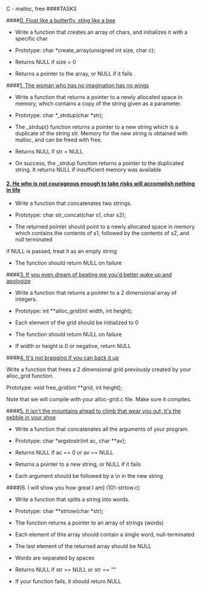 C - malloc, free
####TASKS
                
                
####[0. Float like a butterfly, sting like a bee](0-create_array.c)
                
                
- Write a function that creates an array of chars, and initializes it with a specific char.
                
                
- Prototype: char *create_array(unsigned int size, char c);
                
- Returns NULL if size = 0
                
- Returns a pointer to the array, or NULL if it fails
                
                
####[1. The woman who has no imagination has no wings](1-strdup.c)
                
                
- Write a function that returns a pointer to a newly allocated space in memory, which contains a copy of the string given as a parameter.
                
                
- Prototype: char *_strdup(char *str);
                
- The _strdup() function returns a pointer to a new string which is a duplicate of the string str. Memory for the new string is obtained with malloc, and can be freed with free.
                
- Returns NULL if str = NULL
                
- On success, the _strdup function returns a pointer to the duplicated string. It returns NULL if insufficient memory was available
                
                
#### [2. He who is not courageous enough to take risks will accomplish nothing in life](2-str_concat.c)
                
                
- Write a function that concatenates two strings.
                
                
- Prototype: char str_concat(char s1, char s2);
                
- The returned pointer should point to a newly allocated space in memory which contains the contents of s1, followed by the contents of s2, and null terminated
                
if NULL is passed, treat it as an empty string
                
- The function should return NULL on failure
                
                
####[3. If you even dream of beating me you'd better wake up and apologize](3-alloc_grid.c)
                
                
- Write a function that returns a pointer to a 2 dimensional array of integers.
                
                
- Prototype: int **alloc_grid(int width, int height);
                
- Each element of the grid should be initialized to 0
                
- The function should return NULL on failure
                
- If width or height is 0 or negative, return NULL
                
                
####[4. It's not bragging if you can back it up](4-free_grid.c)
                
                
Write a function that frees a 2 dimensional grid previously created by your alloc_grid function.
                
                
Prototype: void free_grid(int **grid, int height);
                
Note that we will compile with your alloc-grid.c file. Make sure it compiles.
                
                
####[5. It isn't the mountains ahead to climb that wear you out; it's the pebble in your shoe](100-argstostr.c)
                
                
- Write a function that concatenates all the arguments of your program.
                
                
- Prototype: char *argstostr(int ac, char **av);
                
- Returns NULL if ac == 0 or av == NULL
                
- Returns a pointer to a new string, or NULL if it fails
                
- Each argument should be followed by a \n in the new string  
                
                
####[6. I will show you how great I am] (101-strtow.c)
                
                
- Write a function that splits a string into words.
                
                
- Prototype: char **strtow(char *str);
                
- The function returns a pointer to an array of strings (words)
                
- Each element of this array should contain a single word, null-terminated
                
- The last element of the returned array should be NULL
                
- Words are separated by spaces
                
- Returns NULL if str == NULL or str == ""
                
- If your function fails, it should return NULL
